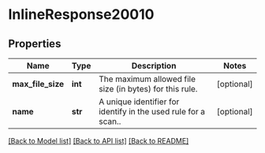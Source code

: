 # InlineResponse20010

## Properties
Name | Type | Description | Notes
------------ | ------------- | ------------- | -------------
**max_file_size** | **int** | The maximum allowed file size (in bytes) for this rule. | [optional] 
**name** | **str** | A unique identifier for identify in the used rule for a scan.. | [optional] 

[[Back to Model list]](../README.md#documentation-for-models) [[Back to API list]](../README.md#documentation-for-api-endpoints) [[Back to README]](../README.md)


